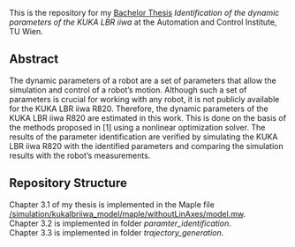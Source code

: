 This is the repository for my [Bachelor Thesis](https://github.com/halpersim/parameter_identification/blob/main/Bachelor_Thesis_Simon_Halper.pdf) _Identification of the dynamic parameters of the KUKA LBR iiwa_ at the Automation and Control Institute, TU Wien. 

## Abstract

The dynamic parameters of a robot are a set of parameters that allow the simulation
and control of a robot’s motion. Although such a set of parameters is crucial for working
with any robot, it is not publicly available for the KUKA LBR iiwa R820. Therefore, the
dynamic parameters of the KUKA LBR iiwa R820 are estimated in this work. This is
done on the basis of the methods proposed in [1] using a nonlinear optimization solver.
The results of the parameter identification are verified by simulating the KUKA LBR
iiwa R820 with the identified parameters and comparing the simulation results with the
robot’s measurements.

## Repository Structure
Chapter 3.1 of my thesis is implemented in the Maple file [/simulation/kukalbriiwa_model/maple/withoutLinAxes/model.mw](https://github.com/halpersim/parameter_identification/blob/main/simulation/kukalbriiwa_model/maple/withoutLinAxes/model.mw).   
Chapter 3.2 is implemented in folder *paramter_identification*.   
Chapter 3.3 is implemented in folder *trajectory_generation*.    
